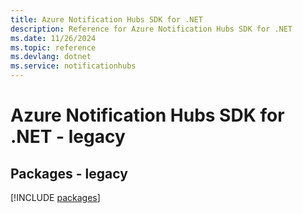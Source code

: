 ```yaml
---
title: Azure Notification Hubs SDK for .NET
description: Reference for Azure Notification Hubs SDK for .NET
ms.date: 11/26/2024
ms.topic: reference
ms.devlang: dotnet
ms.service: notificationhubs
---
```

# Azure Notification Hubs SDK for .NET - legacy
## Packages - legacy
[!INCLUDE [packages](notification-hubs-index.md)]